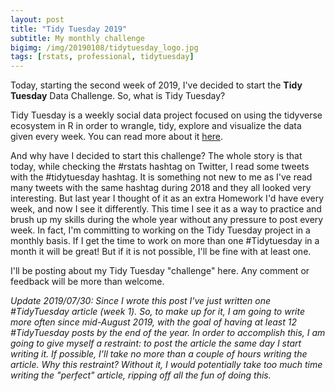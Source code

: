 ```yaml
---
layout: post
title: "Tidy Tuesday 2019"
subtitle: My monthly challenge
bigimg: /img/20190108/tidytuesday_logo.jpg
tags: [rstats, professional, tidytuesday]
---
```


Today, starting the second week of 2019, I've decided to start the **Tidy Tuesday** Data Challenge. So, what is Tidy Tuesday?

Tidy Tuesday is a weekly social data project focused on using the tidyverse ecosystem in R in order to wrangle, tidy, explore and visualize the data given every week. You can read more about it [here](https://github.com/rfordatascience/tidytuesday/blob/master/README.md).

And why have I decided to start this challenge? The whole story is that today, while checking the #rstats hashtag on Twitter, I read some tweets with the #tidytuesday hashtag. It is something not new to me as I've read many tweets with the same hashtag during 2018 and they all looked very interesting. But last year I thought of it as an extra Homework I'd have every week, and now I see it differently. This time I see it as a way to practice and brush up my skills during the whole year without any pressure to post every week. In fact, I'm committing to working on the Tidy Tuesday project in a monthly basis. If I get the time to work on more than one #Tidytuesday in a month it will be great! But if it is not possible, I'll be fine with at least one.

I'll be posting about my Tidy Tuesday "challenge" here. Any comment or feedback will be more than welcome.

*Update 2019/07/30: Since I wrote this post I've just written one #TidyTuesday article (week 1). So, to make up for it, I am going to write more often since mid-August 2019, with the goal of having at least 12 #TidyTuesday posts by the end of the year. In order to accomplish this, I am going to give myself a restraint: to post the article the same day I start writing it. If possible, I'll take no more than a couple of hours writing the article. Why this restraint? Without it, I would potentially take too much time writing the "perfect" article, ripping off all the fun of doing this.*
